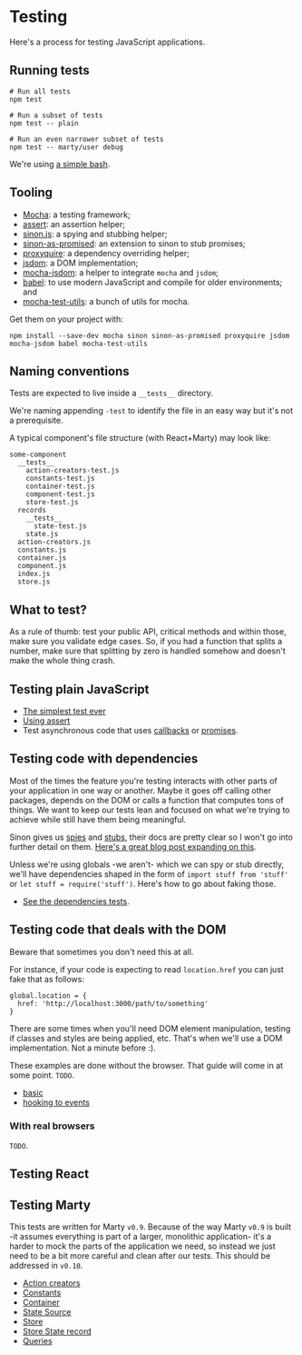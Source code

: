 # Testing

Here's a process for testing JavaScript applications.

## Running tests

```
# Run all tests
npm test

# Run a subset of tests
npm test -- plain

# Run an even narrower subset of tests
npm test -- marty/user debug
```

We're using [a simple bash](.bin/test).

## Tooling

- [Mocha](https://mochajs.org): a testing framework;
- [assert](https://nodejs.org/api/assert.html#assert_assert): an assertion helper;
- [sinon.js](http://sinonjs.org/): a spying and stubbing helper;
- [sinon-as-promised](https://github.com/bendrucker/sinon-as-promised): an extension to sinon to stub promises;
- [proxyquire](https://github.com/thlorenz/proxyquire): a dependency overriding helper;
- [jsdom](https://github.com/tmpvar/jsdom): a DOM implementation;
- [mocha-jsdom](https://github.com/rstacruz/mocha-jsdom): a helper to integrate `mocha` and `jsdom`;
- [babel](https://babeljs.io): to use modern JavaScript and compile for older environments; and
- [mocha-test-utils](https://github.com/dariocravero/mocha-test-utils): a bunch of utils for mocha.

Get them on your project with:

```
npm install --save-dev mocha sinon sinon-as-promised proxyquire jsdom mocha-jsdom babel mocha-test-utils
```

## Naming conventions

Tests are expected to live inside a `__tests__` directory.

We're naming appending `-test` to identify the file in an easy way but it's not a prerequisite.

A typical component's file structure (with React+Marty) may look like:

```
some-component
  __tests__
    action-creators-test.js
    constants-test.js
    container-test.js
    component-test.js
    store-test.js
  records
    __tests__
      state-test.js
    state.js
  action-creators.js
  constants.js
  container.js
  component.js
  index.js
  store.js
```

## What to test?

As a rule of thumb: test your public API, critical methods and within those, make sure you validate
edge cases. So, if you had a function that splits a number, make sure that splitting by zero is
handled somehow and doesn't make the whole thing crash.

## Testing plain JavaScript

- [The simplest test ever](./plain/__tests__/simple-test.js)
- [Using assert](./plain/__tests__/basic-test.js)
- Test asynchronous code that uses [callbacks](./plain/__tests__/callback-test.js) or [promises](./plain/__tests__/promise-test.js).

## Testing code with dependencies

Most of the times the feature you're testing interacts with other parts of your application in one
way or another. Maybe it goes off calling other packages, depends on the DOM or calls a function
that computes tons of things. We want to keep our tests lean and focused on what we're trying to
achieve while still have them being meaningful.

Sinon gives us [spies](http://sinonjs.org/docs/#spies) and [stubs](http://sinonjs.org/docs/#stubs),
their docs are pretty clear so I won't go into further detail on them. [Here's a great blog post
expanding on this](http://www.elijahmanor.com/unit-test-like-a-secret-agent-with-sinon-js/).

Unless we're using globals -we aren't- which we can spy or stub directly, we'll have dependencies
shaped in the form of `import stuff from 'stuff'` or `let stuff = require('stuff')`. Here's how to
go about faking those.

- [See the dependencies tests](./dependencies/f2-test.js).

## Testing code that deals with the DOM

Beware that sometimes you don't need this at all.

For instance, if your code is expecting to read `location.href` you can just fake that as follows:

```
global.location = {
  href: 'http://localhost:3000/path/to/something'
}
```

There are some times when you'll need DOM element manipulation, testing if classes and styles are
being applied, etc. That's when we'll use a DOM implementation. Not a minute before :).

These examples are done without the browser. That guide will come in at some point. `TODO`.

- [basic](./dom/__tests__/basic-test.js)
- [hooking to events](./dom/__tests__/hooking-to-events-test.js)

### With real browsers

`TODO`.

## Testing React

## Testing Marty

This tests are written for Marty `v0.9`. Because of the way Marty `v0.9` is built -it assumes
everything is part of a larger, monolithic application- it's a harder to mock the parts of the 
application we need, so instead we just need to be a bit more careful and clean after our
tests. This should be addressed in `v0.10`.

- [Action creators](./marty/user/__tests__/action-creators-test.js)
- [Constants](./marty/user/__tests__/constants-test.js)
- [Container](./marty/user/__tests__/container-test.js)
- [State Source](./marty/user/__tests__/state-source-test.js)
- [Store](./marty/user/__tests__/store-test.js)
- [Store State record](./marty/user/records/__tests__/state-test.js)
- [Queries](./marty/user/__tests__/queries-test.js)
